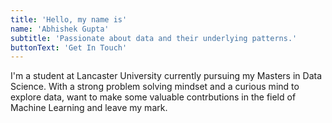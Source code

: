 ```yaml
---
title: 'Hello, my name is'
name: 'Abhishek Gupta'
subtitle: 'Passionate about data and their underlying patterns.'
buttonText: 'Get In Touch'
---
```


I'm a student at Lancaster University currently pursuing my Masters in Data Science.
With a strong problem solving mindset and a curious mind to explore data, want to make some valuable contrbutions in the field of Machine Learning and leave my mark.

